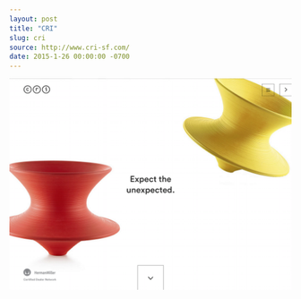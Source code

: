 ```yaml
---
layout: post
title: "CRI"
slug: cri
source: http://www.cri-sf.com/
date: 2015-1-26 00:00:00 -0700
---
```


<img src="/screenshots/cri.jpg">

